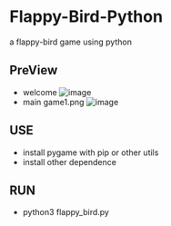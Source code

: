 # Flappy-Bird-Python
a flappy-bird game using python

## PreView
- welcome
![image](https://github.com/Dz97313/Flappy-Bird-Python/blob/master/sceenshoot/1.png)
- main game1.png
![image](https://github.com/Dz97313/Flappy-Bird-Python/blob/master/sceenshoot/2.png)

## USE
- install pygame with pip or other utils
- install other dependence

## RUN
- python3 flappy_bird.py
